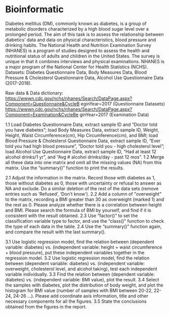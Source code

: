# Bioinformatic
Diabetes mellitus (DM), commonly known as diabetes, is a group of metabolic disorders 
characterized by a high blood sugar level over a prolonged period. The aim of this task is to assess 
the relationship between diabetics’ data and data on physical characteristics, blood pressure and 
drinking habits.
The National Health and Nutrition Examination Survey (NHANES) is a program of studies designed 
to assess the health and nutritional status of adults and children in the United States. The survey 
is unique in that it combines interviews and physical examinations. NHANES is a major program 
of the National Center for Health Statistics (NCHS). 
Datasets:  Diabetes  Questionnaire  Data,  Body  Measures  Data,  Blood  Pressure  &  Cholesterol 
Questionnaire Data, Alcohol Use Questionnaire Data (2017-2018).

Raw data & Data dictionary: 
https://wwwn.cdc.gov/nchs/nhanes/Search/DataPage.aspx?Component=Questionnaire&CycleB
eginYear=2017 (Questionnaire Datasets)
https://wwwn.cdc.gov/nchs/nhanes/Search/DataPage.aspx?Component=Examination&CycleBe
ginYear=2017 (Examination Data)

1.1 Load Diabetes Questionnaire Data, extract sample ID and “Doctor told you have diabetes”; 
load Body Measures Data, extract sample ID, Weight, Height, Waist Circumference(cm), Hip 
Circumference(cm),  and BMI; load Blood Pressure & Cholesterol Questionnaire Data, extract 
sample ID, “Ever told you had high blood pressure”, “Doctor told you - high cholesterol level”; 
load Alcohol Use Questionnaire Data, extract sample ID, “Had at least 12 alcohol drinks/1 yr”, 
and “Avg # alcohol drinks/day - past 12 mos”.
1.2 Merge all these data into one matrix and omit all the missing values (NA) from this matrix. 
Use the “summary()” function to print the results. 

2.1 Adjust the information in the matrix. Record those with diabetes as 1, those without diabetes 
as 0, those with uncertainty or refusal to answer as NA and exclude. Do a similar deletion of 
the rest of the data sets (remove entries such as ‘Refused’, ‘Don't know’).
2.2 Add a column of "overweight" to the matrix, recording a BMI greater than 30 as overweight 
(marked 1) and the rest as 0. Please analyze whether there is a correlation between height 
and  BMI.  Please  search  the  formula  of  BMI  by  yourself,  and  find  if  it  is  consistent  with  the 
result obtained.
2.3 Use “factor()” to set the classification variable type to factor, and use the “class()” function to 
check the type of each data in the table.
2.4 Use the “summary()” function again, and compare the result with the last summary().

3.1 Use  logistic  regression  model,  find  the  relation  between  (dependent  variable:  diabetes)  vs. 
(independent variable: height + waist circumference + blood pressure), put these 
independent variables together in the regression model.
3.2 Use  logistic  regression  model,  find  the  relation  between  (dependent  variable:  diabetes)  vs. 
(independent variable: overweight, cholesterol level, and alcohol taking), test each 
independent variable individually. 
3.3 Find  the  relation  between  (dependent  variable:  diabetes)  vs.  (independent  variable:  BMI 
value), plot the result. 
3.4 Select the samples with diabetes, plot the distribution of body weight, and plot the histogram 
for  BMI  value  (number  of  samples  with  BMI  between  20-22,  22-24,  24-26  ...).  Please  add 
coordinate axis information, title and other necessary components for all the figures.
3.5 State the conclusions obtained from the figures in the report.
